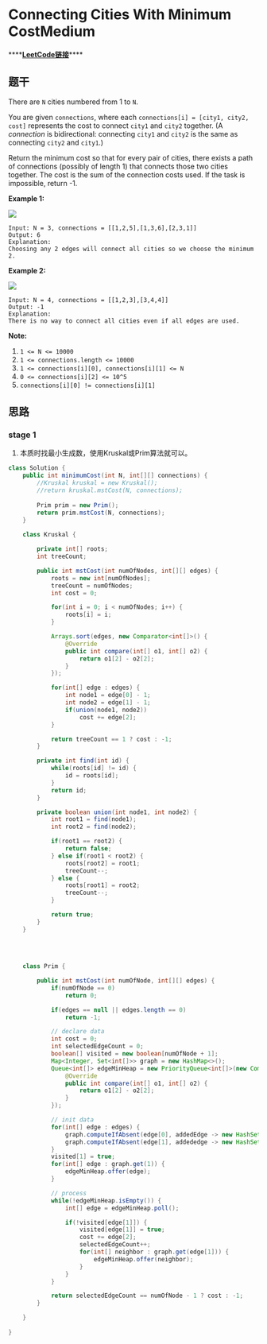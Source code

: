 # Connecting Cities With Minimum CostMedium

\*\*\*\*[**LeetCode链接**](https://leetcode.com/problems/connecting-cities-with-minimum-cost/)\*\*\*\*

## 题干

There are `N` cities numbered from 1 to `N`.

You are given `connections`, where each `connections[i] = [city1, city2, cost]` represents the cost to connect `city1` and `city2` together.  \(A _connection_ is bidirectional: connecting `city1` and `city2` is the same as connecting `city2` and `city1`.\)

Return the minimum cost so that for every pair of cities, there exists a path of connections \(possibly of length 1\) that connects those two cities together.  The cost is the sum of the connection costs used. If the task is impossible, return -1.

**Example 1:**

![](https://assets.leetcode.com/uploads/2019/04/20/1314_ex2.png)

```text
Input: N = 3, connections = [[1,2,5],[1,3,6],[2,3,1]]
Output: 6
Explanation: 
Choosing any 2 edges will connect all cities so we choose the minimum 2.
```

**Example 2:**

![](https://assets.leetcode.com/uploads/2019/04/20/1314_ex1.png)

```text
Input: N = 4, connections = [[1,2,3],[3,4,4]]
Output: -1
Explanation: 
There is no way to connect all cities even if all edges are used.
```

**Note:**

1. `1 <= N <= 10000`
2. `1 <= connections.length <= 10000`
3. `1 <= connections[i][0], connections[i][1] <= N`
4. `0 <= connections[i][2] <= 10^5`
5. `connections[i][0] != connections[i][1]`

## **思路**

### **st​age 1**

1. 本质时找最小生成数，使用Kruskal或Prim算法就可以。

```java
class Solution {
    public int minimumCost(int N, int[][] connections) {
        //Kruskal kruskal = new Kruskal();
        //return kruskal.mstCost(N, connections);
        
        Prim prim = new Prim();
        return prim.mstCost(N, connections);
    }
    
    class Kruskal {

        private int[] roots;
        int treeCount;

        public int mstCost(int numOfNodes, int[][] edges) {
            roots = new int[numOfNodes];
            treeCount = numOfNodes;
            int cost = 0;

            for(int i = 0; i < numOfNodes; i++) {
                roots[i] = i;
            }

            Arrays.sort(edges, new Comparator<int[]>() {
                @Override
                public int compare(int[] o1, int[] o2) {
                    return o1[2] - o2[2];
                }
            });

            for(int[] edge : edges) {
                int node1 = edge[0] - 1;
                int node2 = edge[1] - 1;
                if(union(node1, node2))
                    cost += edge[2];
            }

            return treeCount == 1 ? cost : -1;
        }

        private int find(int id) {
            while(roots[id] != id) {
                id = roots[id];
            }
            return id;
        }

        private boolean union(int node1, int node2) {
            int root1 = find(node1);
            int root2 = find(node2);

            if(root1 == root2) {
                return false;
            } else if(root1 < root2) {
                roots[root2] = root1;
                treeCount--;
            } else {
                roots[root1] = root2;
                treeCount--;
            }

            return true;
        }
    }
    
    
    
    
    class Prim {

        public int mstCost(int numOfNode, int[][] edges) {
            if(numOfNode == 0)
                return 0;

            if(edges == null || edges.length == 0)
                return -1;

            // declare data
            int cost = 0;
            int selectedEdgeCount = 0;
            boolean[] visited = new boolean[numOfNode + 1];
            Map<Integer, Set<int[]>> graph = new HashMap<>();
            Queue<int[]> edgeMinHeap = new PriorityQueue<int[]>(new Comparator<int[]>() {
                @Override
                public int compare(int[] o1, int[] o2) {
                    return o1[2] - o2[2];
                }
            });

            // init data
            for(int[] edge : edges) {
                graph.computeIfAbsent(edge[0], addedEdge -> new HashSet<>()).add(edge);
                graph.computeIfAbsent(edge[1], addededge -> new HashSet<>()).add(new int[]{edge[1], edge[0], edge[2]});
            }
            visited[1] = true;
            for(int[] edge : graph.get(1)) {
                edgeMinHeap.offer(edge);
            }

            // process
            while(!edgeMinHeap.isEmpty()) {
                int[] edge = edgeMinHeap.poll();

                if(!visited[edge[1]]) {
                    visited[edge[1]] = true;
                    cost += edge[2];
                    selectedEdgeCount++;
                    for(int[] neighbor : graph.get(edge[1])) {
                        edgeMinHeap.offer(neighbor);
                    }
                }
            }

            return selectedEdgeCount == numOfNode - 1 ? cost : -1;
        }

    }
 
}
```

